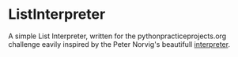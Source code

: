 ListInterpreter
===============

A simple List Interpreter, written for the pythonpracticeprojects.org challenge eavily inspired by the Peter Norvig's beautifull [interpreter](http://norvig.com/lispy.html).
